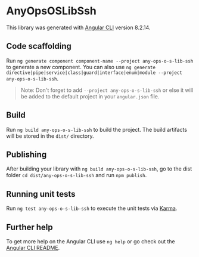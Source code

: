 # AnyOpsOSLibSsh

This library was generated with [Angular CLI](https://github.com/angular/angular-cli) version 8.2.14.

## Code scaffolding

Run `ng generate component component-name --project any-ops-o-s-lib-ssh` to generate a new component. You can also use `ng generate directive|pipe|service|class|guard|interface|enum|module --project any-ops-o-s-lib-ssh`.
> Note: Don't forget to add `--project any-ops-o-s-lib-ssh` or else it will be added to the default project in your `angular.json` file. 

## Build

Run `ng build any-ops-o-s-lib-ssh` to build the project. The build artifacts will be stored in the `dist/` directory.

## Publishing

After building your library with `ng build any-ops-o-s-lib-ssh`, go to the dist folder `cd dist/any-ops-o-s-lib-ssh` and run `npm publish`.

## Running unit tests

Run `ng test any-ops-o-s-lib-ssh` to execute the unit tests via [Karma](https://karma-runner.github.io).

## Further help

To get more help on the Angular CLI use `ng help` or go check out the [Angular CLI README](https://github.com/angular/angular-cli/blob/master/README.md).
